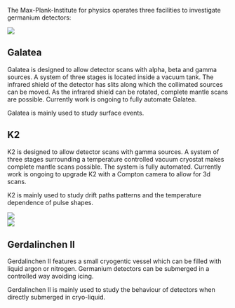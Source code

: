---
---

<p class="lead">The Max-Plank-Institute for physics operates three facilities to investigate germanium detectors:</p>

<div class="row">
<div class="col-sm-6">
<img src="https://drive.google.com/uc?id=0BwM7XYhFgK7oYUppM2VhQndFakk">
</div>
<div class="col-sm-6">
<h2>Galatea</h2>
<p>Galatea is designed to allow detector scans with alpha, beta and gamma sources. A system of three stages is located inside a vacuum tank. The infrared shield of the detector has slits along which the collimated sources can be moved. As the infrared shield can be rotated, complete mantle scans are possible. Currently work is ongoing to fully automate Galatea.</p>
<p>Galatea is mainly used to study surface events.</p>
</div>
</div>

<div class="row">
<div class="col-sm-6">
<h2>K2</h2>
<p>K2 is designed to allow detector scans with gamma sources. A system of three stages surrounding a temperature controlled vacuum cryostat makes complete mantle scans possible. The system is fully automated. Currently work is ongoing to upgrade K2 with a Compton camera to allow for 3d scans.</p>
<p>K2 is mainly used to study drift paths patterns and the temperature dependence of pulse shapes.</p>
</div>
<div class="col-sm-6">
<img src="https://drive.google.com/uc?id=0BwM7XYhFgK7obWxqVGNvdlg0QjA">
</div>
</div>

<div class="row">
<div class="col-sm-6">
<img src="https://drive.google.com/uc?id=0BwM7XYhFgK7oU3JEbVlsQ2pEZGc">
</div>
<div class="col-sm-6">
<h2>Gerdalinchen II</h2>
<p>Gerdalinchen II features a small cryogentic vessel which can be filled with liquid argon or nitrogen. Germanium detectors can be submerged in a controlled way avoiding icing.</p>
<p>Gerdalinchen II is mainly used to study the behaviour of detectors when directly submerged in cryo-liquid.</p>
</div>
</div>

